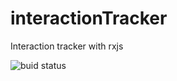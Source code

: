 # interactionTracker
Interaction tracker with rxjs 

![buid status](https://travis-ci.org/diogoreus/interactionTracker.svg?branch=master)
